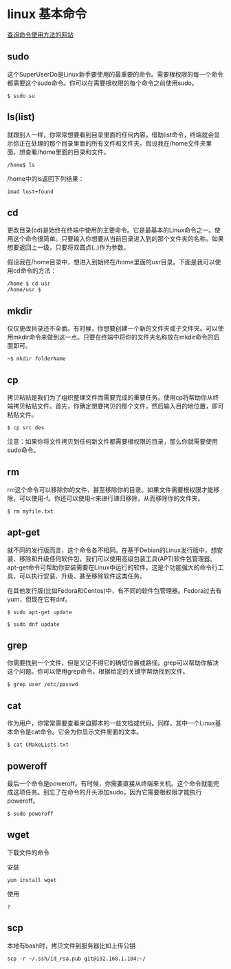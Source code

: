 # linux 基本命令

[查询命令使用方法的网站](http://man.linuxde.net/)

##  sudo

这个SuperUserDo是Linux新手要使用的最重要的命令。需要根权限的每一个命令都需要这个sudo命令。你可以在需要根权限的每个命令之前使用sudo。

    $ sudo su 

## ls(list)

就跟别人一样，你常常想要看到目录里面的任何内容。借助list命令，终端就会显示你正在处理的那个目录里面的所有文件和文件夹。假设我在/home文件夹里面，想查看/home里面的目录和文件。

    /home$ ls 

/home中的ls返回下列结果：

    imad lost+found 

## cd

更改目录(cd)是始终在终端中使用的主要命令。它是最基本的Linux命令之一。使用这个命令很简单。只要输入你想要从当前目录进入到的那个文件夹的名称。如果想要返回上一级，只要将双圆点(..)作为参数。

假设我在/home目录中，想进入到始终在/home里面的usr目录。下面是我可以使用cd命令的方法：

    /home $ cd usr      
    /home/usr $ 

## mkdir

仅仅更改目录还不全面。有时候，你想要创建一个新的文件夹或子文件夹。可以使用mkdir命令来做到这一点。只要在终端中将你的文件夹名称放在mkdir命令的后面即可。

    ~$ mkdir folderName 

##  cp

拷贝粘贴是我们为了组织整理文件而需要完成的重要任务。使用cp将帮助你从终端拷贝粘贴文件。首先，你确定想要拷贝的那个文件，然后输入目的地位置，即可粘贴文件。

    $ cp src des 

注意：如果你将文件拷贝到任何新文件都需要根权限的目录，那么你就需要使用sudo命令。

##  rm

rm这个命令可以移除你的文件，甚至移除你的目录。如果文件需要根权限才能移除，可以使用-f。你还可以使用-r来进行递归移除，从而移除你的文件夹。

    $ rm myfile.txt 

##  apt-get

就不同的发行版而言，这个命令各不相同。在基于Debian的Linux发行版中，想安装、移除和升级任何软件包，我们可以使用高级包装工具(APT)软件包管理器。apt-get命令可帮助你安装需要在Linux中运行的软件。这是个功能强大的命令行工具，可以执行安装、升级、甚至移除软件这类任务。

在其他发行版(比如Fedora和Centos)中，有不同的软件包管理器。Fedora过去有yum，但现在它有dnf。

    $ sudo apt-get update 
     
    $ sudo dnf update 

##  grep

你需要找到一个文件，但是又记不得它的确切位置或路径。grep可以帮助你解决这个问题。你可以使用grep命令，根据给定的关键字帮助找到文件。

    $ grep user /etc/passwd 

##  cat

作为用户，你常常需要查看来自脚本的一些文档或代码。同样，其中一个Linux基本命令是cat命令。它会为你显示文件里面的文本。

    $ cat CMakeLists.txt 

##  poweroff

最后一个命令是poweroff。有时候，你需要直接从终端来关机。这个命令就能完成这项任务。别忘了在命令的开头添加sudo，因为它需要根权限才能执行poweroff。

    $ sudo poweroff 


##  wget
下载文件的命令

安装

    yum install wget

使用
    
    ?    

## scp

本地有bash时，拷贝文件到服务器比如上传公钥
    
    scp -r ~/.ssh/id_rsa.pub git@192.168.1.104:~/